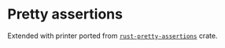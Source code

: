 # Pretty assertions

Extended with printer ported from [`rust-pretty-assertions`](https://github.com/rust-pretty-assertions/rust-pretty-assertions) crate.